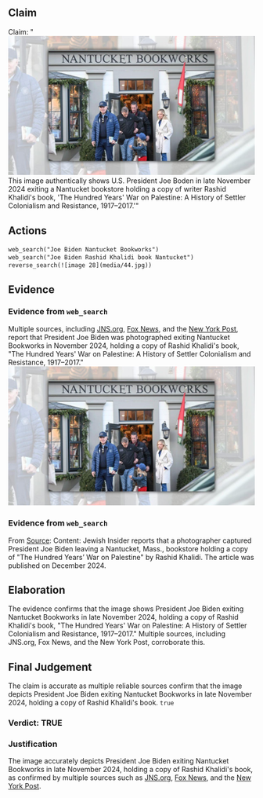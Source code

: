 ## Claim
Claim: "![image 28](media/44.jpg) This image authentically shows U.S. President Joe Boden in late November 2024 exiting a Nantucket bookstore holding a copy of writer Rashid Khalidi's book, 'The Hundred Years' War on Palestine: A History of Settler Colonialism and Resistance, 1917–2017.'"

## Actions
```
web_search("Joe Biden Nantucket Bookworks")
web_search("Joe Biden Rashid Khalidi book Nantucket")
reverse_search(![image 28](media/44.jpg))
```

## Evidence
### Evidence from `web_search`
Multiple sources, including [JNS.org](https://www.jns.org/biden-photographed-exiting-nantucket-shop-with-anti-israel-book/), [Fox News](https://www.foxnews.com/politics/biden-seen-holding-anti-israel-book-black-friday-shopping-excursion), and the [New York Post](https://nypost.com/2024/11/29/us-news/biden-picks-up-anti-israel-book-during-black-friday-shopping-4-years-too-late-says-author/), report that President Joe Biden was photographed exiting Nantucket Bookworks in November 2024, holding a copy of Rashid Khalidi's book, "The Hundred Years' War on Palestine: A History of Settler Colonialism and Resistance, 1917–2017." ![image 28](media/44.jpg)

### Evidence from `web_search`
From [Source](https://jewishinsider.com/2024/12/joe-biden-the-hundred-years-war-on-palestine-rashid-khalidi/): 
Content: Jewish Insider reports that a photographer captured President Joe Biden leaving a Nantucket, Mass., bookstore holding a copy of "The Hundred Years’ War on Palestine" by Rashid Khalidi. The article was published on December 2024.


## Elaboration
The evidence confirms that the image shows President Joe Biden exiting Nantucket Bookworks in late November 2024, holding a copy of Rashid Khalidi's book, "The Hundred Years' War on Palestine: A History of Settler Colonialism and Resistance, 1917–2017." Multiple sources, including JNS.org, Fox News, and the New York Post, corroborate this.


## Final Judgement
The claim is accurate as multiple reliable sources confirm that the image depicts President Joe Biden exiting Nantucket Bookworks in late November 2024, holding a copy of Rashid Khalidi's book. `true`

### Verdict: TRUE

### Justification
The image accurately depicts President Joe Biden exiting Nantucket Bookworks in late November 2024, holding a copy of Rashid Khalidi's book, as confirmed by multiple sources such as [JNS.org](https://www.jns.org/biden-photographed-exiting-nantucket-shop-with-anti-israel-book/), [Fox News](https://www.foxnews.com/politics/biden-seen-holding-anti-israel-book-black-friday-shopping-excursion), and the [New York Post](https://nypost.com/2024/11/29/us-news/biden-picks-up-anti-israel-book-during-black-friday-shopping-4-years-too-late-says-author/).

